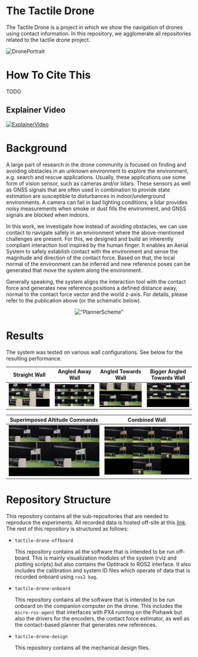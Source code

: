 # The Tactile Drone

The Tactile Drone is a project in which we show the navigation of drones using contact information. In this repository, we agglomerate all repositories related to the tactile drone project.

![DronePortrait](./images/drone-portrait.png)

# How To Cite This

TODO

## Explainer Video 

[![ExplainerVideo](https://img.youtube.com/vi/vZeX1DXOrH8/0.jpg)](https://www.youtube.com/watch?v=vZeX1DXOrH8E)

# Background

A large part of research in the drone community is focused on finding and avoiding obstacles in an unknown environment to explore the environment, e.g. search and rescue applications. Usually, these applications use some form of vision sensor, such as cameras and/or lidars. 
These sensors as well as GNSS signals that are often used in combination to provide state estimation are susceptible to disturbances in indoor/underground environments. 
A camera can fail in bad lighting conditions, a lidar provides noisy measurements when smoke or dust fills the environment, and GNSS signals are blocked when indoors.

In this work, we investigate how instead of avoiding obstacles, we can use contact to navigate safely in an environment where the above-mentioned challenges are present. For this, we designed and build an inherently compliant interaction tool inspired by the human finger. 
It enables an Aerial System to safely establish contact with the environment and sense the magnitude and direction of the contact force. 
Based on that, the local normal of the environment can be inferred and new reference poses can be generated that move the system along the environment.

Generally speaking, the system aligns the interaction tool with the contact force and generates new reference positions a defined distance away, normal to the contact force vector and the world z-axis. 
For details, please refer to the publication above (or the schematic below).

<p align="center">
    <img src="./images/AMinContact.png" alt= “PlannerScheme” width="400">
</p>


# Results

The system was tested on various wall configurations.
See below for the resulting performance.

Straight Wall | Angled Away Wall | Angled Towards Wall | Bigger Angled Towards Wall
:---:|:---:|:---:|:---:
[<img src="./images/straight_wall_thumbnail.png" alt= “VideoStraightWall” width="400">](https://drive.google.com/file/d/1wb-oomzRinPbccY4n6zmMQCECdUvhsUz/view?usp=sharing) | [<img src="./images/angled_away_thumbnail.png" alt= “VideoAngledAwayWall” width="400">](https://drive.google.com/file/d/1mu5qWBLV5GjljpLQdXPlA3Y-cYLmAlfE/view?usp=share_link) | [<img src="./images/angled_towards_thumbnail.png" alt= “VideoAngledTowardsWall” width="400">](https://drive.google.com/file/d/1ICDdNCFxODMqksMb9ZQBc0hroavPmKRQ/view?usp=share_link)| [<img src="./images/bigger_angled_towards_thumbnail.png" alt= “VideoBiggerAngledTowardsWall” width="400">](https://drive.google.com/file/d/1VwmuxHRx2dI9Sj_H0ANfp8pA5DEYi9PN/view?usp=share_link)


Superimposed Altitude Commands | Combined Wall
:---:|:---:
[<img src="./images/superimposed_thumbnail.png" alt= “VideoSuperimposedAltitudeCommands” width="400">](https://drive.google.com/file/d/1IpwDYCMSlrDi99IpKvpPwwR4NIW9pJZF/view?usp=share_link) | [<img src="./images/wavy_wall_thumbnail.png" alt= “WawyWall” width="400">](https://drive.google.com/file/d/1-QrKH-Mo7ntR5Cm1EPXF7howRcNcXn4H/view?usp=share_link) 

# Repository Structure

This repository contains all the sub-repositories that are needed to reproduce the experiments. 
All recorded data is hosted off-site at this [link](FIXME).
The rest of this repository is structured as follows:
- ``tactile-drone-offboard``
    
    This repository contains all the software that is intended to be run off-board.
    This is mainly visualization modules of the system (rviz and plotting scripts) but also contains the Optitrack to ROS2 interface.
    It also includes the calibration and system ID files which operate of data that is recorded onboard using ``ros2 bag``. 

- ``tactile-drone-onboard``

    This repository contains all the software that is intended to be run onboard on the companion computer on the drone. 
    This includes the ``micro-ros-agent`` that interfaces with PX4 running on the Pixhawk but also the drivers for the encoders, the contact force estimator, as well as the contact-based planner that generates new references.

- ``tactile-drone-design``

    This repository contains all the mechanical design files. 

